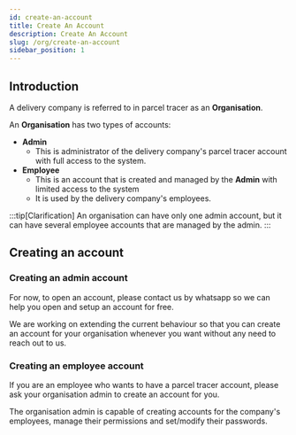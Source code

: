 ```yaml
---
id: create-an-account
title: Create An Account
description: Create An Account
slug: /org/create-an-account
sidebar_position: 1
---
```


## Introduction

A delivery company is referred to in parcel tracer as an **Organisation**.

An **Organisation** has two types of accounts:
- **Admin**
  - This is administrator of the delivery company's parcel tracer account with full access to the system.
- **Employee**
  - This is an account that is created and managed by the **Admin** with limited access to the system
  - It is used by the delivery company's employees.

:::tip[Clarification]
An organisation can have only one admin account, but it can have several employee accounts that are managed by the admin.
:::

## Creating an account

### Creating an admin account

For now, to open an account, please contact us by whatsapp so we can help you open and setup an account for free.

We are working on extending the current behaviour so that you can create an account for your organisation whenever you want without any need to reach out to us.

### Creating an employee account

If you are an employee who wants to have a parcel tracer account, please ask your organisation admin to create an account for you.

The organisation admin is capable of creating accounts for the company's employees, manage their permissions and set/modify their passwords.